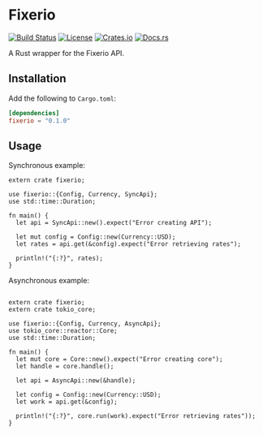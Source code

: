 Fixerio
=========================
[![Build Status](https://img.shields.io/travis/sb89/fixerio/master.svg)](https://travis-ci.org/sb89/fixerio)
[![License](https://img.shields.io/github/license/sb89/fixerio.svg)]()
[![Crates.io](https://img.shields.io/crates/v/fixerio.svg)](https://crates.io/crates/fixerio)
[![Docs.rs](https://docs.rs/fixerio/badge.svg)](https://docs.rs/fixerio)

A Rust wrapper for the Fixerio API.

## Installation
Add the following to `Cargo.toml`:

```toml
[dependencies]
fixerio = "0.1.0"
```

## Usage
Synchronous example:

```rust,no_run
extern crate fixerio;
 
use fixerio::{Config, Currency, SyncApi};
use std::time::Duration;

fn main() {
  let api = SyncApi::new().expect("Error creating API");

  let mut config = Config::new(Currency::USD);
  let rates = api.get(&config).expect("Error retrieving rates");

  println!("{:?}", rates);
}
```

Asynchronous example:

```rust,no_run

extern crate fixerio;
extern crate tokio_core;

use fixerio::{Config, Currency, AsyncApi};
use tokio_core::reactor::Core;
use std::time::Duration;

fn main() {
  let mut core = Core::new().expect("Error creating core");
  let handle = core.handle();

  let api = AsyncApi::new(&handle);

  let config = Config::new(Currency::USD);
  let work = api.get(&config);

  println!("{:?}", core.run(work).expect("Error retrieving rates"));
}
```
